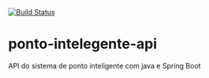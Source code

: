[![Build Status](https://travis-ci.org/daguine/ponto-intelegente-api.svg?branch=master)](https://travis-ci.org/daguine/ponto-intelegente-api)
# ponto-intelegente-api
API do sistema de ponto inteligente com java e Spring Boot
